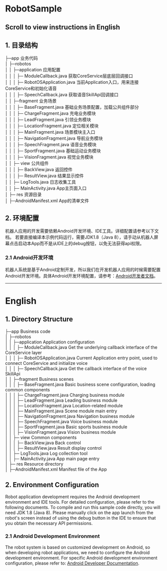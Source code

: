 # RobotSample

## Scroll to view instructions in English

## 1. 目录结构


├─app 业务代码  
│  ├─robotos  
│  │  ├─application 应用配置  
│  │  │	    ├─ ModuleCallback.java 获取CoreService层底层回调接口  
│  │  │     ├─ RobotOSApplication.java 当前Application入口，用来连接CoreService和初始化语音  
│  │  │     ├─ SpeechCallback.java 获取语音SkillApi回调接口  
│  │  ├─fragment 业务场景  
│  │  │     ├─ BaseFragment.java 基础业务场景配置，加载公共组件部分  
│  │  │     ├─ ChargeFragment.java 充电业务模块  
│  │  │     ├─ LeadFragment.java 引领业务模块  
│  │  │     ├─ LocationFragment.java 定位相关模块  
│  │  │     ├─ MainFragment.java 场景模块主入口  
│  │  │     ├─ NavigationFragment.java 导航业务模块  
│  │  │     ├─ SpeechFragment.java 语音业务模块  
│  │  │     ├─ SportFragment.java 基础运动业务模块  
│  │  │     ├─ VisionFragment.java 视觉业务模块  
│  │  ├─ view 公共组件  
│  │  │     ├─ BackView.java 返回控件  
│  │  │     ├─ ResultView.java 结果显示控件  
│  │  ├─ LogTools.java 日志收集工具  
│  │  ├─ MainActivity.java App主页面入口  
│  ├─ res 资源目录  
│  ├─AndroidManifest.xml App的清单文件  


## 2. 环境配置

机器人应用的开发需要依赖Android开发环境、IDE工具。详细配置请参考以下文档。
若要直接编译本示例代码运行，需要JDK1.8（Java 8），请手动从机器人屏幕点击启动本App而不是从IDE上的debug按钮，以免无法获得api权限。

### 2.1 Android开发环境

机器人系统是基于Android定制开发，所以我们在开发机器人应用的时候需要配置Android开发环境。具体Android开发环境配置，请参考：[Android开发者文档](https://developer.android.com/)。


---

# English

## 1. Directory Structure

├─app Business code  
│  ├─robotos  
│  │  ├─application Application configuration  
│  │  │	    ├─ ModuleCallback.java Get the underlying callback interface of the CoreService layer  
│  │  │     ├─ RobotOSApplication.java Current Application entry point, used to connect CoreService and initialize voice  
│  │  │     ├─ SpeechCallback.java Get the callback interface of the voice SkillApi  
│  │  ├─fragment Business scenes  
│  │  │     ├─ BaseFragment.java Basic business scene configuration, loading common components  
│  │  │     ├─ ChargeFragment.java Charging business module  
│  │  │     ├─ LeadFragment.java Leading business module  
│  │  │     ├─ LocationFragment.java Location-related module  
│  │  │     ├─ MainFragment.java Scene module main entry  
│  │  │     ├─ NavigationFragment.java Navigation business module  
│  │  │     ├─ SpeechFragment.java Voice business module  
│  │  │     ├─ SportFragment.java Basic sports business module  
│  │  │     ├─ VisionFragment.java Vision business module  
│  │  ├─ view Common components  
│  │  │     ├─ BackView.java Back control  
│  │  │     ├─ ResultView.java Result display control  
│  │  ├─ LogTools.java Log collection tool  
│  │  ├─ MainActivity.java App main page entry  
│  ├─ res Resource directory  
│  ├─AndroidManifest.xml Manifest file of the App  

## 2. Environment Configuration

Robot application development requires the Android development environment and IDE tools. For detailed configuration, please refer to the following documents.
To compile and run this sample code directly, you will need JDK 1.8 (Java 8). Please manually click on the app launch from the robot's screen instead of using the debug button in the IDE to ensure that you obtain the necessary API permissions.

### 2.1 Android Development Environment

The robot system is based on customized development on Android, so when developing robot applications, we need to configure the Android development environment. For specific Android development environment configuration, please refer to: [Android Developer Documentation](https://developer.android.com/).

